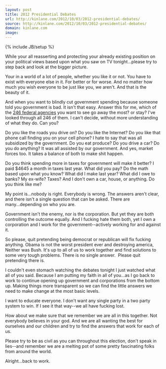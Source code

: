 ```yaml
---
layout: post
title: 2012 Presidential Debates
url: http://kinlane.com/2012/10/03/2012-presidential-debates/
source: http://kinlane.com/2012/10/03/2012-presidential-debates/
domain: kinlane.com
image: 
---
```

{% include JB/setup %}<p>While your all reasserting and protecting your already existing position on your political views based upon what you saw on TV tonight&hellip;please try to step back and look at the bigger picture.</p>
<p>Your in a world of a lot of people, whether you like it or not.  You have to exist with everyone else in it.  For better or for worse.  And no matter how much you wish everyone to be just like you, we aren't.  And that is the beauty of it.</p>
<p>And when you want to blindly cut government spending because someone told you government is bad. It isn't that easy.  Answer this for me, which of the <a href="http://www.apievangelist.com/federal_government.php">246 federal agencies</a> you want to see go away the most? or stay?  I've looked through all 246 of them.  I can't decide, without more understanding of what they do. Can you?</p>
<p>Do you like the roads you drive on?  Do you like the Internet?  Do you like that phone call finding you on your cell phone?  I hate to say that was all subsidized by the government.  Do you eat produce?  Do you drive a car?  Do you do anything?  It was all assisted by our government.  And yes, market forces too.  It takes a balance of both to make shit happen.</p>
<p>Do you think spending more in taxes for government will make it better? I paid $4645 a month in taxes last year.  What did you pay?  Do the math based upon what you know?  What did I make last year?  What did I owe to banks?  My ex-wife?  Taxes?  And I don't own a car, house, or anything.  Do you think like me?</p>
<p>My point is&hellip;nobody is right.  Everybody is wrong.  The answers aren't clear, and there isn't a single question that can be asked.   There are many...depending on who you are.</p>
<p>Government isn't the enemy, nor is the corporation.  But yet they are both controlling the outcome equally.  And I fucking hate them both, yet I own a corporation and I work for the government--actively working for and against it.</p>
<p>So please, quit pretending being democrat or republican will fix fucking anything.  Obama is not the worst president ever and destroying america, Neither was Bush.  It's up to all of us to work together and find solutions to some very tough problems.  There is no single answer. &nbsp;Please quit pretending there is.</p>
<p>I couldn't even stomach watching the debates tonight I just watched what all of you said.  Because I am putting my faith in all of you&hellip;as I go back to work to continue opening up government and corporations from the bottom up.  Making things more transparent so we can find the little answers we need to make change at the most basic levels.</p>
<p>I want to educate everyone.  I don't want any single party in a two party system to win. If I see it that way--we all have fucking lost.</p>
<p>How about we make sure that we remember we are all in this together.  Not everybody believes in your god.  And we are all wanting the best for ourselves and our children and try to find the answers that work for each of us.</p>
<p>Please try to be as civil as you can throughout this election, don't speak in lies--and remember we are a melting pot of some pretty fascinating folks from around the world.</p>
<p>Alright&hellip;back to work.</p>
